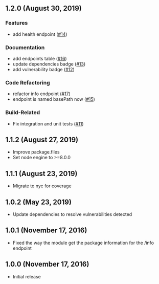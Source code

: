 ## 1.2.0 (August 30, 2019)

### Features

* add health endpoint ([#14](https://github.com/rcruzper/express-actuator/pull/14))

### Documentation

* add endpoints table ([#16](https://github.com/rcruzper/express-actuator/pull/16))
* update dependencies badge ([#13](https://github.com/rcruzper/express-actuator/pull/13))
* add vulnerability badge ([#12](https://github.com/rcruzper/express-actuator/pull/12))

### Code Refactoring

* refactor info endpoint ([#17](https://github.com/rcruzper/express-actuator/pull/17))
* endpoint is named basePath now ([#15](https://github.com/rcruzper/express-actuator/pull/15))

### Build-Related

* Fix integration and unit tests ([#11](https://github.com/rcruzper/express-actuator/pull/11))

## 1.1.2 (August 27, 2019)

* Improve package.files
* Set node engine to >=8.0.0

## 1.1.1 (August 23, 2019)

* Migrate to nyc for coverage

## 1.0.2 (May 23, 2019)

* Update dependencies to resolve vulnerabilities detected

## 1.0.1 (November 17, 2016)

* Fixed the way the module get the package information for the /info endpoint

## 1.0.0 (November 17, 2016)

* Initial release
